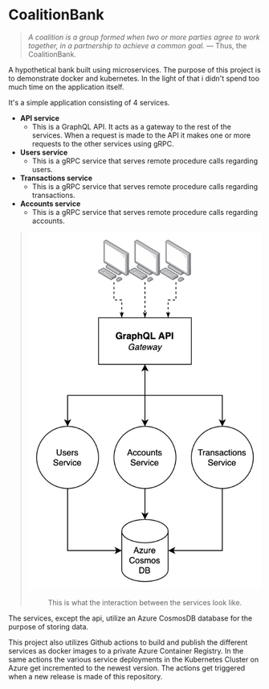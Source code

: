 # CoalitionBank
> *A coalition is a group formed when two or more parties agree to work together, in a partnership to achieve a common goal.* &mdash; Thus, the CoalitionBank.

A hypothetical bank built using microservices. The purpose of this project is to demonstrate docker and kubernetes. In the light of that i didn't spend too much time on the application itself.

It's a simple application consisting of 4 services.
- **API service**
  - This is a GraphQL API. It acts as a gateway to the rest of the services. When a request is made to the API it makes one or more requests to the other services using gRPC.
- **Users service**
  - This is a gRPC service that serves remote procedure calls regarding users.
- **Transactions service**
  - This is a gRPC service that serves remote procedure calls regarding transactions.
- **Accounts service**
  - This is a gRPC service that serves remote procedure calls regarding accounts.

>![theoreical](docs/theoretical.jpg)
><center>This is what the interaction between the services look like.</center>

The services, except the api, utilize an Azure CosmosDB database for the purpose of storing data.

This project also utilizes Github actions to build and publish the different services as docker images to a private Azure Container Registry. In the same actions the various service deployments in the Kubernetes Cluster on Azure get incremented to the newest version. The actions get triggered when a new release is made of this repository.